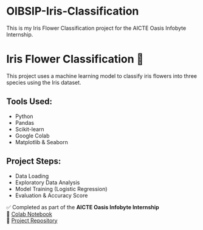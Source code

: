 # OIBSIP-Iris-Classification
This is my Iris Flower Classification project for the AICTE Oasis Infobyte Internship.
# Iris Flower Classification 🌸

This project uses a machine learning model to classify iris flowers into three species using the Iris dataset.

## Tools Used:
- Python
- Pandas
- Scikit-learn
- Google Colab
- Matplotlib & Seaborn

## Project Steps:
- Data Loading
- Exploratory Data Analysis
- Model Training (Logistic Regression)
- Evaluation & Accuracy Score

✅ Completed as part of the **AICTE Oasis Infobyte Internship**  
🔗 [Colab Notebook](https://colab.research.google.com/drive/1L2eixgUDizdUHWhalG9yxmiAQVHS8wYO?usp=sharing)  
📁 [Project Repository](https://github.com/Believe212/OIBSIP-Iris-Classification/tree/main)

